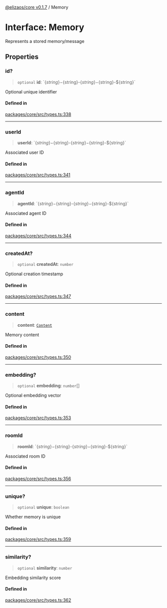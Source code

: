 [@elizaos/core v0.1.7](../index.md) / Memory

# Interface: Memory

Represents a stored memory/message

## Properties

### id?

> `optional` **id**: \`$\{string\}-$\{string\}-$\{string\}-$\{string\}-$\{string\}\`

Optional unique identifier

#### Defined in

[packages/core/src/types.ts:338](https://github.com/bbopar/eliza/blob/main/packages/core/src/types.ts#L338)

***

### userId

> **userId**: \`$\{string\}-$\{string\}-$\{string\}-$\{string\}-$\{string\}\`

Associated user ID

#### Defined in

[packages/core/src/types.ts:341](https://github.com/bbopar/eliza/blob/main/packages/core/src/types.ts#L341)

***

### agentId

> **agentId**: \`$\{string\}-$\{string\}-$\{string\}-$\{string\}-$\{string\}\`

Associated agent ID

#### Defined in

[packages/core/src/types.ts:344](https://github.com/bbopar/eliza/blob/main/packages/core/src/types.ts#L344)

***

### createdAt?

> `optional` **createdAt**: `number`

Optional creation timestamp

#### Defined in

[packages/core/src/types.ts:347](https://github.com/bbopar/eliza/blob/main/packages/core/src/types.ts#L347)

***

### content

> **content**: [`Content`](Content.md)

Memory content

#### Defined in

[packages/core/src/types.ts:350](https://github.com/bbopar/eliza/blob/main/packages/core/src/types.ts#L350)

***

### embedding?

> `optional` **embedding**: `number`[]

Optional embedding vector

#### Defined in

[packages/core/src/types.ts:353](https://github.com/bbopar/eliza/blob/main/packages/core/src/types.ts#L353)

***

### roomId

> **roomId**: \`$\{string\}-$\{string\}-$\{string\}-$\{string\}-$\{string\}\`

Associated room ID

#### Defined in

[packages/core/src/types.ts:356](https://github.com/bbopar/eliza/blob/main/packages/core/src/types.ts#L356)

***

### unique?

> `optional` **unique**: `boolean`

Whether memory is unique

#### Defined in

[packages/core/src/types.ts:359](https://github.com/bbopar/eliza/blob/main/packages/core/src/types.ts#L359)

***

### similarity?

> `optional` **similarity**: `number`

Embedding similarity score

#### Defined in

[packages/core/src/types.ts:362](https://github.com/bbopar/eliza/blob/main/packages/core/src/types.ts#L362)
